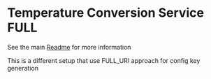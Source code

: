 # Temperature Conversion Service FULL

See the main [Readme](../conversion-workflow/README.md) for more information

This is a different setup that use FULL_URI approach for config key generation

